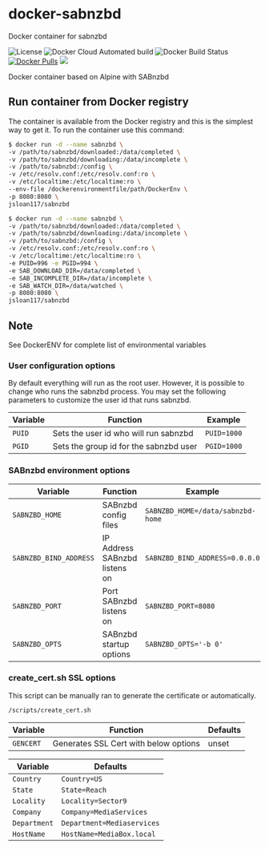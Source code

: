 # docker-sabnzbd

Docker container for sabnzbd

![License](https://img.shields.io/badge/License-GPLv3-blue.svg)
![Docker Cloud Automated build](https://img.shields.io/docker/cloud/automated/jsloan117/sabnzbd.svg)
![Docker Build Status](https://img.shields.io/docker/cloud/build/jsloan117/sabnzbd.svg)
[![Docker Pulls](https://img.shields.io/docker/pulls/jsloan117/sabnzbd.svg)](https://img.shields.io/docker/pulls/jsloan117/sabnzbd.svg)
[![](https://images.microbadger.com/badges/image/jsloan117/sabnzbd.svg)](https://microbadger.com/images/jsloan117/sabnzbd "Get your own image badge on microbadger.com")

Docker container based on Alpine with SABnzbd

## Run container from Docker registry

The container is available from the Docker registry and this is the simplest way to get it.
To run the container use this command:

```bash
$ docker run -d --name sabnzbd \
-v /path/to/sabnzbd/downloaded:/data/completed \
-v /path/to/sabnzbd/downloading:/data/incomplete \
-v /path/to/sabnzbd:/config \
-v /etc/resolv.conf:/etc/resolv.conf:ro \
-v /etc/localtime:/etc/localtime:ro \
--env-file /dockerenvironmentfile/path/DockerEnv \
-p 8080:8080 \
jsloan117/sabnzbd
```

```bash
$ docker run -d --name sabnzbd \
-v /path/to/sabnzbd/downloaded:/data/completed \
-v /path/to/sabnzbd/downloading:/data/incomplete \
-v /path/to/sabnzbd:/config \
-v /etc/resolv.conf:/etc/resolv.conf:ro \
-v /etc/localtime:/etc/localtime:ro \
-e PUID=996 -e PGID=994 \
-e SAB_DOWNLOAD_DIR=/data/completed \
-e SAB_INCOMPLETE_DIR=/data/incomplete \
-e SAB_WATCH_DIR=/data/watched \
-p 8080:8080 \
jsloan117/sabnzbd
```

## Note

See DockerENV for complete list of environmental variables

### User configuration options

By default everything will run as the root user. However, it is possible to change who runs the sabnzbd process.
You may set the following parameters to customize the user id that runs sabnzbd.

| Variable | Function | Example |
|----------|----------|---------|
| `PUID` | Sets the user id who will run sabnzbd | `PUID=1000` |
| `PGID` | Sets the group id for the sabnzbd user | `PGID=1000` |

### SABnzbd environment options

| Variable  | Function | Example |
|-----------|----------|---------|
| `SABNZBD_HOME` | SABnzbd config files | `SABNZBD_HOME=/data/sabnzbd-home` |
| `SABNZBD_BIND_ADDRESS` | IP Address SABnzbd listens on | `SABNZBD_BIND_ADDRESS=0.0.0.0` |
| `SABNZBD_PORT` | Port SABnzbd listens on | `SABNZBD_PORT=8080` |
| `SABNZBD_OPTS` | SABnzbd startup options | `SABNZBD_OPTS='-b 0'` |

### create_cert.sh SSL options

This script can be manually ran to generate the certificate or automatically.

```bash
/scripts/create_cert.sh
```

| Variable  | Function                              | Defaults     |
|-----------|---------------------------------------|--------------|
| `GENCERT` | Generates SSL Cert with below options | unset |

| Variable     | Defaults                   |
|--------------|----------------------------|
| `Country`    | `Country=US`               |
| `State`      | `State=Reach`              |
| `Locality`   | `Locality=Sector9`         |
| `Company`    | `Company=MediaServices`    |
| `Department` | `Department=Mediaservices` |
| `HostName`   | `HostName=MediaBox.local`  |

